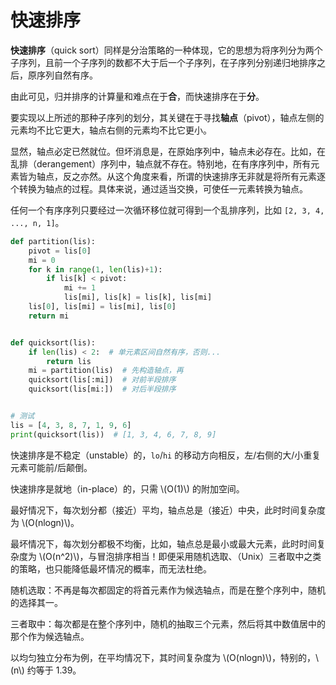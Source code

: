 # 快速排序

**快速排序**（quick sort）同样是分治策略的一种体现，它的思想为将序列分为两个子序列，且前一个子序列的数都不大于后一个子序列，在子序列分别递归地排序之后，原序列自然有序。

由此可见，归并排序的计算量和难点在于**合**，而快速排序在于**分**。

要实现以上所述的那种子序列的划分，其关键在于寻找**轴点**（pivot），轴点左侧的元素均不比它更大，轴点右侧的元素均不比它更小。

显然，轴点必定已然就位。但坏消息是，在原始序列中，轴点未必存在。比如，在乱排（derangement）序列中，轴点就不存在。特别地，在有序序列中，所有元素皆为轴点，反之亦然。从这个角度来看，所谓的快速排序无非就是将所有元素逐个转换为轴点的过程。具体来说，通过适当交换，可使任一元素转换为轴点。

任何一个有序序列只要经过一次循环移位就可得到一个乱排序列，比如 `[2, 3, 4, ..., n, 1]`。

```python
def partition(lis):
    pivot = lis[0]
    mi = 0
    for k in range(1, len(lis)+1):
        if lis[k] < pivot:
            mi += 1
            lis[mi], lis[k] = lis[k], lis[mi]
    lis[0], lis[mi] = lis[mi], lis[0]
    return mi


def quicksort(lis):
    if len(lis) < 2:  # 单元素区间自然有序，否则...
        return lis
    mi = partition(lis)  # 先构造轴点，再
    quicksort(lis[:mi])  # 对前半段排序
    quicksort(lis[mi:])  # 对后半段排序


# 测试
lis = [4, 3, 8, 7, 1, 9, 6]
print(quicksort(lis))  # [1, 3, 4, 6, 7, 8, 9]
```

快速排序是不稳定（unstable）的，`lo`/`hi` 的移动方向相反，左/右侧的大/小重复元素可能前/后颠倒。

快速排序是就地（in-place）的，只需 \\(O(1)\\) 的附加空间。

最好情况下，每次划分都（接近）平均，轴点总是（接近）中央，此时时间复杂度为 \\(O(nlogn)\\)。

最坏情况下，每次划分都极不均衡，比如，轴点总是最小或最大元素，此时时间复杂度为 \\(O(n^2)\\)，与冒泡排序相当！即便采用随机选取、（Unix）三者取中之类的策略，也只能降低最坏情况的概率，而无法杜绝。

随机选取：不再是每次都固定的将首元素作为候选轴点，而是在整个序列中，随机的选择其一。

三者取中：每次都是在整个序列中，随机的抽取三个元素，然后将其中数值居中的那个作为候选轴点。

以均匀独立分布为例，在平均情况下，其时间复杂度为 \\(O(nlogn)\\)，特别的，\\(n\\) 约等于 1.39。
